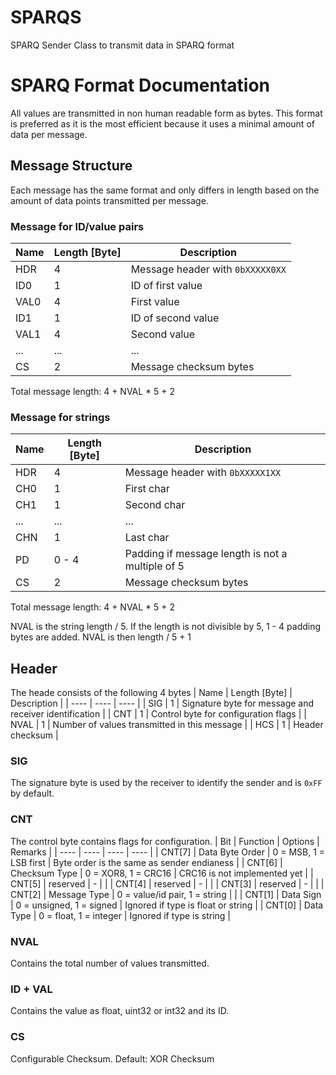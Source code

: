 # SPARQS
SPARQ Sender Class to transmit data in SPARQ format


# SPARQ Format Documentation
All values are transmitted in non human readable form as bytes. This format is preferred as it is the most efficient because it uses a minimal amount of data per message.

## Message Structure
Each message has the same format and only differs in length based on the amount of data points transmitted per message.

### Message for ID/value pairs
| Name | Length [Byte] | Description |
| ---- | ---- | ---- |
| HDR | 4 | Message header with `0bXXXXX0XX` | 
| ID0 | 1 | ID of first value | 
| VAL0 | 4 | First value |
| ID1 | 1 | ID of second value |
| VAL1 | 4 | Second value |
| ... | ... | ... |
| CS | 2 | Message checksum bytes |

Total message length: 4 + NVAL * 5 + 2

### Message for strings
| Name | Length [Byte] | Description |
| ---- | ---- | ---- |
| HDR | 4 | Message header with `0bXXXXX1XX` | 
| CH0 | 1 | First char | 
| CH1 | 1 | Second char |
| ... | ... | ... |
| CHN | 1 | Last char |
| PD | 0 - 4 | Padding if message length is not a multiple of 5 |
| CS | 2 | Message checksum bytes |

Total message length: 4 + NVAL * 5 + 2

NVAL is the string length / 5. 
If the length is not divisible by 5, 1 - 4 padding bytes are added. NVAL is then length / 5 + 1


## Header
The heade consists of the following 4 bytes
| Name | Length [Byte] | Description |
| ---- | ---- | ---- |
| SIG | 1 | Signature byte for message and receiver identification |
| CNT | 1 | Control byte for configuration flags |
| NVAL | 1 | Number of values transmitted in this message |
| HCS | 1 | Header checksum |

### SIG
The signature byte is used by the receiver to identify the sender and is `0xFF` by default.
### CNT
The control byte contains flags for configuration.
| Bit | Function | Options | Remarks |
| ---- | ---- | ---- | ---- |
| CNT[7] | Data Byte Order | 0 = MSB, 1 = LSB first | Byte order is the same as sender endianess |
| CNT[6] | Checksum Type | 0 = XOR8, 1 = CRC16 | CRC16 is not implemented yet |
| CNT[5] | reserved | - | |
| CNT[4] | reserved | - | |
| CNT[3] | reserved | - | |
| CNT[2] | Message Type | 0 = value/id pair, 1 = string |  |
| CNT[1] | Data Sign | 0 = unsigned, 1 = signed | Ignored if type is float or string |
| CNT[0] | Data Type | 0 = float, 1 = integer | Ignored if type is string |
### NVAL
Contains the total number of values transmitted.
### ID + VAL
Contains the value as float, uint32 or int32 and its ID.
### CS
Configurable Checksum. Default: XOR Checksum
